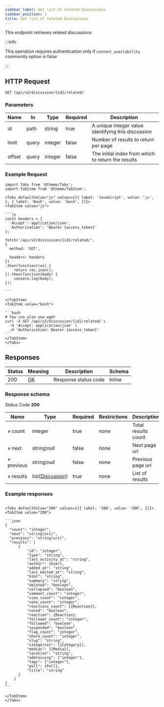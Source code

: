 ```yaml
---
sidebar_label: Get list of related Discussions
sidebar_position: 1
title: Get list of related Discussions
---
```


This endpoint retrieves related discussions

:::info

This operation requires authentication only if `content_availability` community option is false

:::

## HTTP Request

`GET /api/v2/discussion/{id}/related/`

### Parameters

|Name|In|Type|Required|Description|
|---|---|---|---|---|
|id|path|string|true|A unique integer value identifying this discussion|
|limit|query|integer|false|Number of results to return per page|
|offset|query|integer|false|The initial index from which to return the results|

### Example Request

````mdx-code-block
import Tabs from '@theme/Tabs';
import TabItem from '@theme/TabItem';

<Tabs defaultValue="js" values={[{ label: 'JavaScript', value: 'js', }, { label: 'Bash', value: 'bash', }]}>
<TabItem value="js">

```js
const headers = {
  'Accept':'application/json',
  'Authorization': 'Bearer {access_token}'
};

fetch('/api/v2/discussion/{id}/related/',
{
  method: 'GET',

  headers: headers
})
.then(function(res) {
    return res.json();
}).then(function(body) {
    console.log(body);
});

```

</TabItem>
<TabItem value="bash">

```bash
# You can also use wget
curl -X GET /api/v2/discussion/{id}/related/ \
  -H 'Accept: application/json' \
  -H 'Authorization: Bearer {access_token}'
```
</TabItem>
</Tabs>
````

## Responses

|Status|Meaning|Description| Schema |
|---|---|---|--------|
|200|[OK](https://tools.ietf.org/html/rfc7231#section-6.3.1)|Response status code| Inline |

### Response schema

Status Code **200**

|Name|Type|Required|Restrictions|Description|
|---|---|---|---|---|
|» count|integer|true|none|Total results count|
|» next|string¦null|false|none|Next page url|
|» previous|string¦null|false|none|Previous page url|
|» results|list([Discussion](/docs/apireference/v2/schemas/discussion))|true|none|List of results|

### Example responses


````mdx-code-block

<Tabs defaultValue="200" values={[{ label: '200', value: '200', }]}>
<TabItem value="200">

```json
{
  "count": "integer",
  "next": "string(uri)",
  "previous": "string(uri)",
  "results": [
      {
          "id": "integer",
          "type": "string",
          "last_activity_at": "string",
          "author": {User},
          "added_at": "string",
          "last_edited_at": "string",
          "html": "string",
          "summary": "string",
          "deleted": "boolean",
          "collapsed": "boolean",
          "comment_count": "integer",
          "view_count": "integer",
          "vote_count": "integer",
          "reactions_count": [{Reaction}],
          "voted": "boolean",
          "reaction": {Reaction},
          "follower_count": "integer",
          "followed": "boolean",
          "suspended": "boolean",
          "flag_count": "integer",
          "share_count": "integer",
          "slug": "string",
          "categories": [{Category}],
          "medias": [{Media}],
          "location": "string",
          "addressing": ["integer"],
          "tags": ["integer"],
          "poll": {Poll},
          "title": "string"
      }
    ]
}
```

</TabItem>
</Tabs>
````




